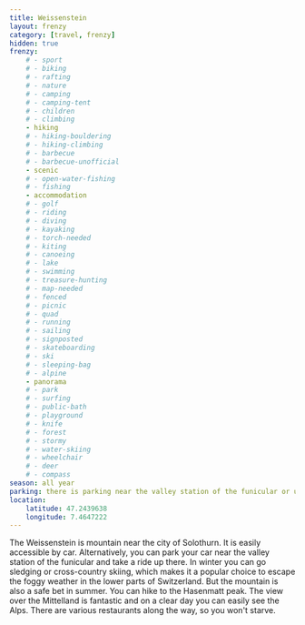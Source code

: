 ```yaml
---
title: Weissenstein
layout: frenzy
category: [travel, frenzy]
hidden: true
frenzy:
    # - sport
    # - biking
    # - rafting
    # - nature
    # - camping
    # - camping-tent
    # - children
    # - climbing
    - hiking
    # - hiking-bouldering
    # - hiking-climbing
    # - barbecue
    # - barbecue-unofficial
    - scenic
    # - open-water-fishing
    # - fishing
    - accommodation
    # - golf
    # - riding
    # - diving
    # - kayaking
    # - torch-needed
    # - kiting
    # - canoeing
    # - lake
    # - swimming
    # - treasure-hunting
    # - map-needed
    # - fenced
    # - picnic
    # - quad
    # - running
    # - sailing
    # - signposted
    # - skateboarding
    # - ski
    # - sleeping-bag
    # - alpine
    - panorama
    # - park
    # - surfing
    # - public-bath
    # - playground
    # - knife
    # - forest
    # - stormy
    # - water-skiing
    # - wheelchair
    # - deer
    # - compass
season: all year
parking: there is parking near the valley station of the funicular or uphill near the hotel
location:
    latitude: 47.2439638
    longitude: 7.4647222
---
```


The Weissenstein is mountain near the city of Solothurn. It is easily accessible by car. Alternatively, you can park your car near the valley station of the funicular and take a ride up there. In winter you can go sledging or cross-country skiing, which makes it a popular choice to escape the foggy weather in the lower parts of Switzerland. But the mountain is also a safe bet in summer. You can hike to the Hasenmatt peak. The view over the Mittelland is fantastic and on a clear day you can easily see the Alps. There are various restaurants along the way, so you won't starve.